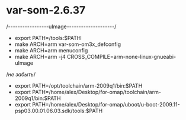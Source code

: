 # var-som-2.6.37

 /-----------------uImage--------------------/
 * export PATH=<path to U-boot>/tools:$PATH
 * make ARCH=arm var-som-om3x_defconfig
 * make ARCH=arm menuconfig
 * make ARCH=arm -j4 CROSS_COMPILE=arm-none-linux-gnueabi- uImage

/*не забыть*/
 * export PATH=/opt/toolchain/arm-2009q1/bin:$PATH
 * export PATH=/home/alex/Desktop/for-omap/toolchain/arm-2009q1/bin:$PATH
 * export PATH=/home/alex/Desktop/for-omap/uboot/u-boot-2009.11-psp03.00.01.06.03.sdk/tools:$PATH

